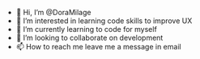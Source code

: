 - 👋 Hi, I’m @DoraMilage
- 👀 I’m interested in learning code skills to improve UX
- 🌱 I’m currently learning to code for myself
- 💞️ I’m looking to collaborate on development
- 📫 How to reach me leave me a message in email

<!---
DoraMilage/DoraMilage is a ✨ special ✨ repository because its `README.md` (this file) appears on your GitHub profile.
You can click the Preview link to take a look at your changes.
--->
